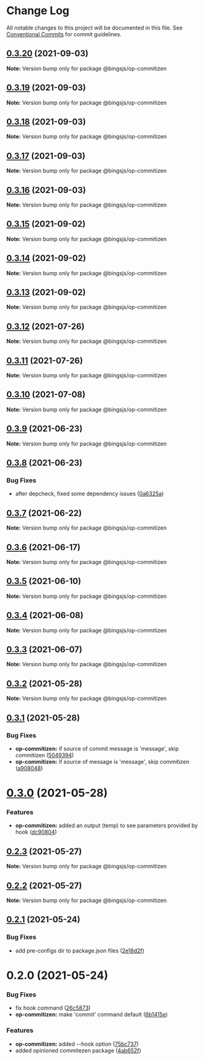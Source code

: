 # Change Log

All notable changes to this project will be documented in this file.
See [Conventional Commits](https://conventionalcommits.org) for commit guidelines.

## [0.3.20](https://github.com/bingtimren/op-tools/compare/@bingsjs/op-commitizen@0.3.19...@bingsjs/op-commitizen@0.3.20) (2021-09-03)

**Note:** Version bump only for package @bingsjs/op-commitizen





## [0.3.19](https://github.com/bingtimren/op-tools/compare/@bingsjs/op-commitizen@0.3.18...@bingsjs/op-commitizen@0.3.19) (2021-09-03)

**Note:** Version bump only for package @bingsjs/op-commitizen





## [0.3.18](https://github.com/bingtimren/op-tools/compare/@bingsjs/op-commitizen@0.3.17...@bingsjs/op-commitizen@0.3.18) (2021-09-03)

**Note:** Version bump only for package @bingsjs/op-commitizen





## [0.3.17](https://github.com/bingtimren/op-tools/compare/@bingsjs/op-commitizen@0.3.16...@bingsjs/op-commitizen@0.3.17) (2021-09-03)

**Note:** Version bump only for package @bingsjs/op-commitizen





## [0.3.16](https://github.com/bingtimren/op-tools/compare/@bingsjs/op-commitizen@0.3.15...@bingsjs/op-commitizen@0.3.16) (2021-09-03)

**Note:** Version bump only for package @bingsjs/op-commitizen





## [0.3.15](https://github.com/bingtimren/op-tools/compare/@bingsjs/op-commitizen@0.3.14...@bingsjs/op-commitizen@0.3.15) (2021-09-02)

**Note:** Version bump only for package @bingsjs/op-commitizen





## [0.3.14](https://github.com/bingtimren/op-tools/compare/@bingsjs/op-commitizen@0.3.13...@bingsjs/op-commitizen@0.3.14) (2021-09-02)

**Note:** Version bump only for package @bingsjs/op-commitizen





## [0.3.13](https://github.com/bingtimren/op-tools/compare/@bingsjs/op-commitizen@0.3.12...@bingsjs/op-commitizen@0.3.13) (2021-09-02)

**Note:** Version bump only for package @bingsjs/op-commitizen





## [0.3.12](https://github.com/bingtimren/op-tools/compare/@bingsjs/op-commitizen@0.3.11...@bingsjs/op-commitizen@0.3.12) (2021-07-26)

**Note:** Version bump only for package @bingsjs/op-commitizen





## [0.3.11](https://github.com/bingtimren/op-tools/compare/@bingsjs/op-commitizen@0.3.10...@bingsjs/op-commitizen@0.3.11) (2021-07-26)

**Note:** Version bump only for package @bingsjs/op-commitizen





## [0.3.10](https://github.com/bingtimren/op-tools/compare/@bingsjs/op-commitizen@0.3.9...@bingsjs/op-commitizen@0.3.10) (2021-07-08)

**Note:** Version bump only for package @bingsjs/op-commitizen





## [0.3.9](https://github.com/bingtimren/op-tools/compare/@bingsjs/op-commitizen@0.3.8...@bingsjs/op-commitizen@0.3.9) (2021-06-23)

**Note:** Version bump only for package @bingsjs/op-commitizen





## [0.3.8](https://github.com/bingtimren/op-tools/compare/@bingsjs/op-commitizen@0.3.7...@bingsjs/op-commitizen@0.3.8) (2021-06-23)


### Bug Fixes

* after depcheck, fixed some dependency issues ([0a6325a](https://github.com/bingtimren/op-tools/commit/0a6325aa844ddd02159dbf540313219a84088848))





## [0.3.7](https://github.com/bingtimren/op-tools/compare/@bingsjs/op-commitizen@0.3.6...@bingsjs/op-commitizen@0.3.7) (2021-06-22)

**Note:** Version bump only for package @bingsjs/op-commitizen





## [0.3.6](https://github.com/bingtimren/op-tools/compare/@bingsjs/op-commitizen@0.3.5...@bingsjs/op-commitizen@0.3.6) (2021-06-17)

**Note:** Version bump only for package @bingsjs/op-commitizen





## [0.3.5](https://github.com/bingtimren/op-tools/compare/@bingsjs/op-commitizen@0.3.4...@bingsjs/op-commitizen@0.3.5) (2021-06-10)

**Note:** Version bump only for package @bingsjs/op-commitizen





## [0.3.4](https://github.com/bingtimren/op-tools/compare/@bingsjs/op-commitizen@0.3.3...@bingsjs/op-commitizen@0.3.4) (2021-06-08)

**Note:** Version bump only for package @bingsjs/op-commitizen





## [0.3.3](https://github.com/bingtimren/op-tools/compare/@bingsjs/op-commitizen@0.3.2...@bingsjs/op-commitizen@0.3.3) (2021-06-07)

**Note:** Version bump only for package @bingsjs/op-commitizen





## [0.3.2](https://github.com/bingtimren/op-tools/compare/@bingsjs/op-commitizen@0.3.1...@bingsjs/op-commitizen@0.3.2) (2021-05-28)

**Note:** Version bump only for package @bingsjs/op-commitizen





## [0.3.1](https://github.com/bingtimren/op-tools/compare/@bingsjs/op-commitizen@0.3.0...@bingsjs/op-commitizen@0.3.1) (2021-05-28)


### Bug Fixes

* **op-commitizen:** if source of commit message is 'message', skip commitizen ([5049394](https://github.com/bingtimren/op-tools/commit/5049394918b7ee1b81b09ec44dda4b65f8a06498))
* **op-commitizen:** if source of message is 'message', skip commitizen ([a908048](https://github.com/bingtimren/op-tools/commit/a908048184e79b68406797bd1f9feb7f59a07959))





# [0.3.0](https://github.com/bingtimren/op-tools/compare/@bingsjs/op-commitizen@0.2.3...@bingsjs/op-commitizen@0.3.0) (2021-05-28)


### Features

* **op-commitizen:** added an output (temp) to see parameters provided by hook ([dc90804](https://github.com/bingtimren/op-tools/commit/dc90804d59682d6539cea0a4ae00ec1ec9b417b5))





## [0.2.3](https://github.com/bingtimren/op-tools/compare/@bingsjs/op-commitizen@0.2.2...@bingsjs/op-commitizen@0.2.3) (2021-05-27)

**Note:** Version bump only for package @bingsjs/op-commitizen





## [0.2.2](https://github.com/bingtimren/op-tools/compare/@bingsjs/op-commitizen@0.2.1...@bingsjs/op-commitizen@0.2.2) (2021-05-27)

**Note:** Version bump only for package @bingsjs/op-commitizen





## [0.2.1](https://github.com/bingtimren/op-tools/compare/@bingsjs/op-commitizen@0.2.0...@bingsjs/op-commitizen@0.2.1) (2021-05-24)


### Bug Fixes

* add pre-configs dir to package.json files ([2e18d2f](https://github.com/bingtimren/op-tools/commit/2e18d2ffe03dd258249da4d40b125eb1ef56adac))





# 0.2.0 (2021-05-24)


### Bug Fixes

* fix hook command ([26c5873](https://github.com/bingtimren/op-tools/commit/26c587321d0241b349e2ef220c3e3d00644b12ea))
* **op-commitizen:** make 'commit' command default ([6b1415e](https://github.com/bingtimren/op-tools/commit/6b1415e7b2a11570ecd601da3b3599c2b36acd27))


### Features

* **op-commitizen:** added --hook option ([75bc737](https://github.com/bingtimren/op-tools/commit/75bc7377c32bb2fb771baa532d0e82f2b1d7221f))
* added opinioned commitezen package ([4ab652f](https://github.com/bingtimren/op-tools/commit/4ab652f59bc7ce34b1a48a0ef6947740fdcdfc84))
